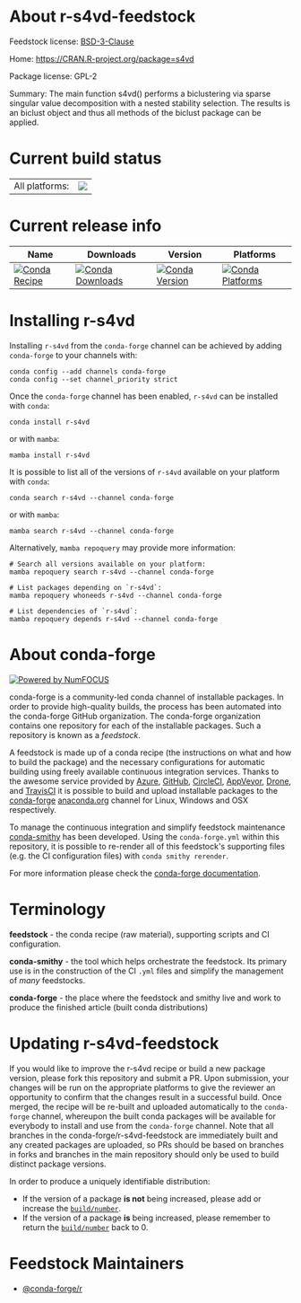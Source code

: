 About r-s4vd-feedstock
======================

Feedstock license: [BSD-3-Clause](https://github.com/conda-forge/r-s4vd-feedstock/blob/main/LICENSE.txt)

Home: https://CRAN.R-project.org/package=s4vd

Package license: GPL-2

Summary: The main function s4vd() performs a biclustering via sparse singular value decomposition with a nested stability selection. The results is an biclust object and thus all methods of the biclust package can be applied.

Current build status
====================


<table><tr><td>All platforms:</td>
    <td>
      <a href="https://dev.azure.com/conda-forge/feedstock-builds/_build/latest?definitionId=2500&branchName=main">
        <img src="https://dev.azure.com/conda-forge/feedstock-builds/_apis/build/status/r-s4vd-feedstock?branchName=main">
      </a>
    </td>
  </tr>
</table>

Current release info
====================

| Name | Downloads | Version | Platforms |
| --- | --- | --- | --- |
| [![Conda Recipe](https://img.shields.io/badge/recipe-r--s4vd-green.svg)](https://anaconda.org/conda-forge/r-s4vd) | [![Conda Downloads](https://img.shields.io/conda/dn/conda-forge/r-s4vd.svg)](https://anaconda.org/conda-forge/r-s4vd) | [![Conda Version](https://img.shields.io/conda/vn/conda-forge/r-s4vd.svg)](https://anaconda.org/conda-forge/r-s4vd) | [![Conda Platforms](https://img.shields.io/conda/pn/conda-forge/r-s4vd.svg)](https://anaconda.org/conda-forge/r-s4vd) |

Installing r-s4vd
=================

Installing `r-s4vd` from the `conda-forge` channel can be achieved by adding `conda-forge` to your channels with:

```
conda config --add channels conda-forge
conda config --set channel_priority strict
```

Once the `conda-forge` channel has been enabled, `r-s4vd` can be installed with `conda`:

```
conda install r-s4vd
```

or with `mamba`:

```
mamba install r-s4vd
```

It is possible to list all of the versions of `r-s4vd` available on your platform with `conda`:

```
conda search r-s4vd --channel conda-forge
```

or with `mamba`:

```
mamba search r-s4vd --channel conda-forge
```

Alternatively, `mamba repoquery` may provide more information:

```
# Search all versions available on your platform:
mamba repoquery search r-s4vd --channel conda-forge

# List packages depending on `r-s4vd`:
mamba repoquery whoneeds r-s4vd --channel conda-forge

# List dependencies of `r-s4vd`:
mamba repoquery depends r-s4vd --channel conda-forge
```


About conda-forge
=================

[![Powered by
NumFOCUS](https://img.shields.io/badge/powered%20by-NumFOCUS-orange.svg?style=flat&colorA=E1523D&colorB=007D8A)](https://numfocus.org)

conda-forge is a community-led conda channel of installable packages.
In order to provide high-quality builds, the process has been automated into the
conda-forge GitHub organization. The conda-forge organization contains one repository
for each of the installable packages. Such a repository is known as a *feedstock*.

A feedstock is made up of a conda recipe (the instructions on what and how to build
the package) and the necessary configurations for automatic building using freely
available continuous integration services. Thanks to the awesome service provided by
[Azure](https://azure.microsoft.com/en-us/services/devops/), [GitHub](https://github.com/),
[CircleCI](https://circleci.com/), [AppVeyor](https://www.appveyor.com/),
[Drone](https://cloud.drone.io/welcome), and [TravisCI](https://travis-ci.com/)
it is possible to build and upload installable packages to the
[conda-forge](https://anaconda.org/conda-forge) [anaconda.org](https://anaconda.org/)
channel for Linux, Windows and OSX respectively.

To manage the continuous integration and simplify feedstock maintenance
[conda-smithy](https://github.com/conda-forge/conda-smithy) has been developed.
Using the ``conda-forge.yml`` within this repository, it is possible to re-render all of
this feedstock's supporting files (e.g. the CI configuration files) with ``conda smithy rerender``.

For more information please check the [conda-forge documentation](https://conda-forge.org/docs/).

Terminology
===========

**feedstock** - the conda recipe (raw material), supporting scripts and CI configuration.

**conda-smithy** - the tool which helps orchestrate the feedstock.
                   Its primary use is in the construction of the CI ``.yml`` files
                   and simplify the management of *many* feedstocks.

**conda-forge** - the place where the feedstock and smithy live and work to
                  produce the finished article (built conda distributions)


Updating r-s4vd-feedstock
=========================

If you would like to improve the r-s4vd recipe or build a new
package version, please fork this repository and submit a PR. Upon submission,
your changes will be run on the appropriate platforms to give the reviewer an
opportunity to confirm that the changes result in a successful build. Once
merged, the recipe will be re-built and uploaded automatically to the
`conda-forge` channel, whereupon the built conda packages will be available for
everybody to install and use from the `conda-forge` channel.
Note that all branches in the conda-forge/r-s4vd-feedstock are
immediately built and any created packages are uploaded, so PRs should be based
on branches in forks and branches in the main repository should only be used to
build distinct package versions.

In order to produce a uniquely identifiable distribution:
 * If the version of a package **is not** being increased, please add or increase
   the [``build/number``](https://docs.conda.io/projects/conda-build/en/latest/resources/define-metadata.html#build-number-and-string).
 * If the version of a package **is** being increased, please remember to return
   the [``build/number``](https://docs.conda.io/projects/conda-build/en/latest/resources/define-metadata.html#build-number-and-string)
   back to 0.

Feedstock Maintainers
=====================

* [@conda-forge/r](https://github.com/conda-forge/r/)

